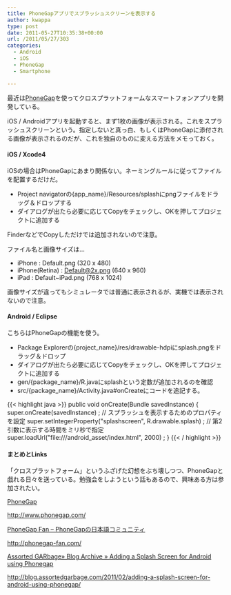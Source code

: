 ```yaml
---
title: PhoneGapアプリでスプラッシュスクリーンを表示する
author: kwappa
type: post
date: 2011-05-27T10:35:38+00:00
url: /2011/05/27/303
categories:
  - Android
  - iOS
  - PhoneGap
  - Smartphone

---
```

最近は<a href="http://www.phonegap.com/" target="_blank">PhoneGap</a>を使ってクロスプラットフォームなスマートフォンアプリを開発している。

iOS / Androidアプリを起動すると、まず1枚の画像が表示される。これをスプラッシュスクリーンという。指定しないと真っ白、もしくはPhoneGapに添付される画像が表示されるのだが、これを独自のものに変える方法をメモっておく。

<!--more-->

#### iOS / Xcode4

iOSの場合はPhoneGapにあまり関係ない。ネーミングルールに従ってファイルを配置するだけだ。

  * Project navigatorの{app_name}/Resources/splashにpngファイルをドラッグ＆ドロップする
  * ダイアログが出たら必要に応じてCopyをチェックし、OKを押してプロジェクトに追加する

FinderなどでCopyしただけでは追加されないので注意。

ファイル名と画像サイズは…

  * iPhone : Default.png (320 x 480)
  * iPhone(Retina) : Default@2x.png (640 x 960)
  * iPad : Default~iPad.png (768 x 1024)

画像サイズが違ってもシミュレータでは普通に表示されるが、実機では表示されないので注意。

#### Android / Eclipse

こちらはPhoneGapの機能を使う。

  * Package Explorerの{project_name}/res/drawable-hdpiにsplash.pngをドラッグ＆ドロップ
  * ダイアログが出たら必要に応じてCopyをチェックし、OKを押してプロジェクトに追加する
  * gen/{package_name}/R.javaにsplashという定数が追加されるのを確認
  * src/{package_name}/Activity.java#onCreateにコードを追記する。

{{< highlight java >}}
public void onCreate(Bundle savedInstance) {
    super.onCreate(savedInstance) ;
    // スプラッシュを表示するためのプロパティを設定
    super.setIntegerProperty("splashscreen", R.drawable.splash) ;
    // 第2引数に表示する時間をミリ秒で指定
    super.loadUrl("file:///android_asset/index.html", 2000) ;
  }
{{< / highlight >}}

#### まとめとLinks

「クロスプラットフォーム」というふざげた幻想をぶち壊しつつ、PhoneGapと戯れる日々を送っている。勉強会をしようという話もあるので、興味ある方は参加されたい。

<a href="http://www.phonegap.com/" target="_blank">PhoneGap</a>
  
http://www.phonegap.com/

<a href="http://phonegap-fan.com/" target="_blank">PhoneGap Fan &#8211; PhoneGapの日本語コミュニティ</a>
  
http://phonegap-fan.com/

<a href="http://blog.assortedgarbage.com/2011/02/adding-a-splash-screen-for-android-using-phonegap/" target="_blank">Assorted GARbage» Blog Archive » Adding a Splash Screen for Android using Phonegap</a>
  
http://blog.assortedgarbage.com/2011/02/adding-a-splash-screen-for-android-using-phonegap/
